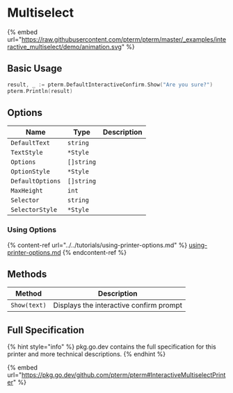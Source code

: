 # Multiselect

{% embed url="https://raw.githubusercontent.com/pterm/pterm/master/_examples/interactive_multiselect/demo/animation.svg" %}

## Basic Usage

```go
result, _ := pterm.DefaultInteractiveConfirm.Show("Are you sure?")
pterm.Println(result)
```

## Options

| Name              | Type        | Description                                          |
| ----------------- | ----------- | ---------------------------------------------------- |
| `DefaultText`    | `string` |   |
| `TextStyle`      | `*Style` |   |
| `Options`        | `[]string` |   |
| `OptionStyle`    | `*Style` |   |
| `DefaultOptions` | `[]string` |   |
| `MaxHeight`      | `int` |   |
| `Selector`       | `string` |   |
| `SelectorStyle`  | `*Style` |   |

### Using Options

{% content-ref url="../../tutorials/using-printer-options.md" %}
[using-printer-options.md](../../tutorials/using-printer-options.md)
{% endcontent-ref %}

## Methods

| Method           | Description                                  |
| ---------------- | -------------------------------------------- |
| `Show(text)`        | Displays the interactive confirm prompt                    |

## Full Specification

{% hint style="info" %}
pkg.go.dev contains the full specification for this printer and more technical descriptions.
{% endhint %}

{% embed url="https://pkg.go.dev/github.com/pterm/pterm#InteractiveMultiselectPrinter" %}